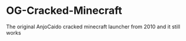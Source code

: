 # OG-Cracked-Minecraft
The original AnjoCaido cracked minecraft launcher from 2010 and it still works
